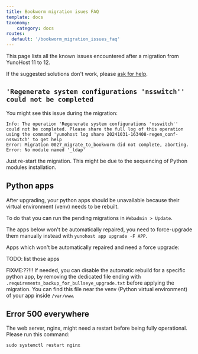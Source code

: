 ```yaml
---
title: Bookworm migration isues FAQ
template: docs
taxonomy:
    category: docs
routes:
  default: '/bookworm_migration_issues_faq'
---
```


This page lists all the known issues encountered after a migration from YunoHost 11 to 12.

If the suggested solutions don't work, please [ask for help](/help).

## `'Regenerate system configurations 'nsswitch'' could not be completed`

You might see this issue during the migration:
```
Info: The operation 'Regenerate system configurations 'nsswitch'' could not be completed. Please share the full log of this operation using the command 'yunohost log share 20241031-163408-regen_conf-nsswitch' to get help
Error: Migration 0027_migrate_to_bookworm did not complete, aborting. Error: No module named '_ldap'
```
Just re-start the migration. This might be due to the sequencing of Python modules installation.


## Python apps

After upgrading, your python apps should be unavailable because their virtual environment (venv) needs to be rebuilt.

To do that you can run the pending migrations in `Webadmin > Update`. 

The apps below won't be automatically repaired, you need to force-upgrade them manually instead with `yunohost app upgrade -F APP`.

Apps which won't be automatically repaired and need a force upgrade:

TODO: list those apps

FIXME:??!!! If needed, you can disable the automatic rebuild for a specific python app, by removing the dedicated file ending with `.requirements_backup_for_bullseye_upgrade.txt` before applying the migration. You can find this file near the venv (Python virtual environment) of your app inside `/var/www`.

## Error 500 everywhere

The web server, nginx, might need a restart before being fully operational. Please run this command:

```
sudo systemctl restart nginx
```


<!-- ### Can't run the migration due to `libc6-dev : Breaks: libgcc-8-dev issue`

Note: This issue should be resolved in `yunohost_version`: `4.4.2.13`
You have an app that depends on the `build-essential` package.

See this [solution](https://forum.yunohost.org/t/migration-to-11-wont-start-libc6-dev-breaks-libgcc-8-dev/20617/42) to fix it manually

### DNSmasq is not running anymore

We haven't yet found  solution for this issue.

### No ethernet connexion after rebooting following a migration on a Raspberry Pi 4

! If you have not yet rebooted your server, don't do it (we are looking for a solution). This will avoid you the use of a keyboard and screen.

We found this in the Raspberry Pi documentation

> when the dhcpcd5 package is updated to the latest version (1:8.1.2-1+rpt1 -> 1:8.1.2-1+rpt2), the Raspberry Pi will fail to obtain a DHCP IP address following the next reboot or startup. This problem can be avoided by disabling and re-enabling the "System Options -> Network at Boot" option using the latest raspi-config after the dhcpcd5 package has been updated and prior to the system being shutdown or rebooted

If you are using a Raspberry Pi 4 (or maybe 3), see this [solution](https://forum.yunohost.org/t/aucun-acces-a-internet-suite-a-migration-4-4-to-11-depuis-raspberry-pi-4-pi-400/20652/17)

### Restore ynh4 backup onto a fresh ynh11

If you can't restore your app but your system has been restored, you probably should use the regen conf to fix the nginx issues:

```bash
yunohost tools regenconf nginx --force
```

After that you should be able to restore your apps. Don't forget to force upgrade them if you have 502 errors. -->
